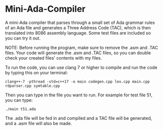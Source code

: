 # Mini-Ada-Compiler
A mini-Ada compiler that parses through a small set of Ada grammar rules of an Ada file and generates a Three Address Code (TAC), which is then translated into 8086 assembly language.
Some test files are included so you can try it out.


NOTE: Before running the program, make sure to remove the .asm and .TAC files. Your code will generate the .asm and .TAC files, so you can double check your created files' contents with my files.

To run the code, you can use clang 7 or higher to compile and run the code by typing this on your terminal:

    clang++-7 -pthread -std=c++17 -o main codegen.cpp lex.cpp main.cpp rdparser.cpp symtable.cpp
 
 Then you can type in the file you want to run. For example for test file 51, you can type:
 
    ./main t51.ada
 
 The .ada file will be fed in and compiled and a TAC file will be generated, and a .asm file will also be made.
 
 
